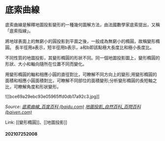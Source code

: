 # 底索曲線

底索曲線是解釋地圖投影變形的一種幾何圖解方法，由法國數學家底索提出，又稱「底索指線」。

將地球表面上的無窮小的圓投影到平面之後，一般成為無窮小的橢圓，故稱變形橢圓。 長半徑用a表示，短半徑用b表示，a和b即該點極大長度比和極小長度比。

不同性質的地圖投影，其變形橢圓的形狀不同。同一個地圖投影圖上，變形橢圓的形狀、大小和軸向隨所在位置不同而變化。

用變形橢圓的軸和相應小圓的直徑對比，可瞭解不同方向上的變形;用變形橢圓的面積和相應小圓面積對比，可瞭解不同部位的面積變形;分析變形橢圓的長短軸之比，可瞭解角度和形狀變形。

![[bce69a29ebc93e05965ffd0db17a92c3.jpg]]

*Source:
[底索曲線_百度百科 (baidu.com)](https://baike.baidu.com/item/%E5%BA%95%E7%B4%A2%E6%9B%B2%E7%BA%BF/1973455)
[地圖投影_自然百科_百問百科 (baiven.com)](http://www.baiven.com/baike/220/259411.html)*

Link: [[變形橢圓]]、[[地圖投影]]

#### 202107252008
